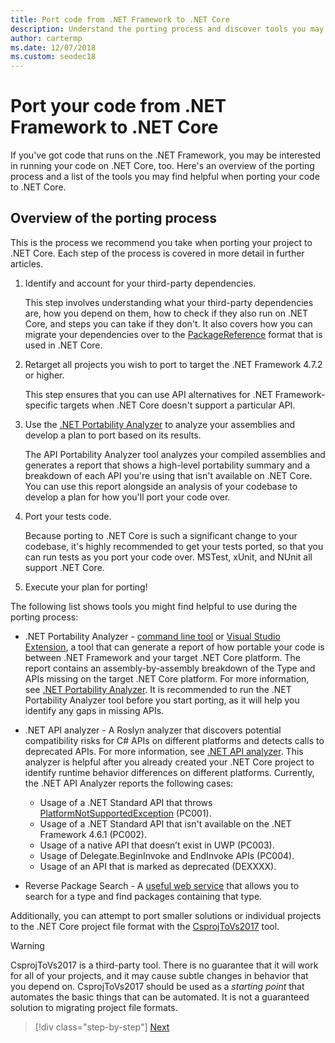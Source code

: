 ```yaml
---
title: Port code from .NET Framework to .NET Core
description: Understand the porting process and discover tools you may find helpful when porting a .NET Framework project to .NET Core.
author: cartermp
ms.date: 12/07/2018
ms.custom: seodec18
---
```

# Port your code from .NET Framework to .NET Core

If you've got code that runs on the .NET Framework, you may be interested in running your code on .NET Core, too. Here's an overview of the porting process and a list of the tools you may find helpful when porting your code to .NET Core.

## Overview of the porting process

This is the process we recommend you take when porting your project to .NET Core. Each step of the process is covered in more detail in further articles.

1. Identify and account for your third-party dependencies.

   This step involves understanding what your third-party dependencies are, how you depend on them, how to check if they also run on .NET Core, and steps you can take if they don't. It also covers how you can migrate your dependencies over to the [PackageReference](/nuget/consume-packages/package-references-in-project-files) format that is used in .NET Core.

2. Retarget all projects you wish to port to target the .NET Framework 4.7.2 or higher.

   This step ensures that you can use API alternatives for .NET Framework-specific targets when .NET Core doesn't support a particular API.

3. Use the [.NET Portability Analyzer](../../standard/analyzers/portability-analyzer.md) to analyze your assemblies and develop a plan to port based on its results.

   The API Portability Analyzer tool analyzes your compiled assemblies and generates a report that shows a high-level portability summary and a breakdown of each API you're using that isn't available on .NET Core. You can use this report alongside an analysis of your codebase to develop a plan for how you'll port your code over.

4. Port your tests code.

   Because porting to .NET Core is such a significant change to your codebase, it's highly recommended to get your tests ported, so that you can run tests as you port your code over. MSTest, xUnit, and NUnit all support .NET Core.

5. Execute your plan for porting!

The following list shows tools you might find helpful to use during the porting process:

* .NET Portability Analyzer - [command line tool](https://github.com/Microsoft/dotnet-apiport/releases) or [Visual Studio Extension](https://marketplace.visualstudio.com/items?itemName=ConnieYau.NETPortabilityAnalyzer), a tool that can generate a report of how portable your code is between .NET Framework and your target .NET Core platform. The report contains an assembly-by-assembly breakdown of the Type and APIs missing on the target .NET Core platform. For more information, see [.NET Portability Analyzer](../../standard/analyzers/portability-analyzer.md). It is recommended to run the .NET Portability Analyzer tool before you start porting, as it will help you identify any gaps in missing APIs.
* .NET API analyzer - A Roslyn analyzer that discovers potential compatibility risks for C# APIs on different platforms and detects calls to deprecated APIs. For more information, see [.NET API analyzer](../../standard/analyzers/api-analyzer.md).  This analyzer is helpful after you already created your .NET Core project to identify runtime behavior differences on different platforms. Currently, the .NET API Analyzer reports the following cases:

	-   Usage of a .NET Standard API that throws [PlatformNotSupportedException](https://docs.microsoft.com/en-us/dotnet/api/system.platformnotsupportedexception) (PC001).
	-   Usage of a .NET Standard API that isn't available on the .NET Framework 4.6.1 (PC002).
	-   Usage of a native API that doesn’t exist in UWP (PC003).
	-   Usage of Delegate.BeginInvoke and EndInvoke APIs (PC004).
	-   Usage of an API that is marked as deprecated (DEXXXX).
	

* Reverse Package Search - A [useful web service](https://packagesearch.azurewebsites.net) that allows you to search for a type and find packages containing that type.

Additionally, you can attempt to port smaller solutions or individual projects to the .NET Core project file format with the [CsprojToVs2017](https://github.com/hvanbakel/CsprojToVs2017) tool.

> [!WARNING] 
> CsprojToVs2017 is a third-party tool. There is no guarantee that it will work for all of your projects, and it may cause subtle changes in behavior that you depend on. CsprojToVs2017 should be used as a _starting point_ that automates the basic things that can be automated. It is not a guaranteed solution to migrating project file formats.

>[!div class="step-by-step"]
>[Next](net-framework-tech-unavailable.md)
